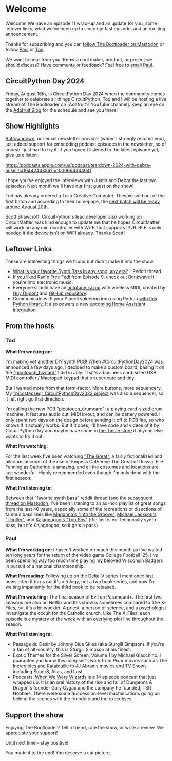 # Welcome

Welcome! We have an episode 11 wrap-up and an update for you, some leftover links, what we've been up to since our last episode, and an exciting announcement.

Thanks for subscribing and you can [follow The Bootloader on Mastodon](https://www.circuitpythonshow.com/@thebootloader/follow) or follow [Paul](https://hachyderm.io/@prcutler) or [Tod](https://mastodon.social/@todbot).

We want to hear from you!  Know a cool maker, product, or project we should discuss?  Have comments or feedback?  Feel free to [email Paul](mailto:paul@paulcutler.org).

## CircuitPython Day 2024
Friday, August 16th, is CircuitPython Day 2024 when the community comes together to celebrate all things CircuitPython.  Tod and I will be hosting a live stream of The Bootloader on [Adafruit's YouTube channel].  Keep an eye on the [Adafruit Blog](https://blog.adafruit.com) for the schedule and see you there!

## Show Highlights

[Buttowndown](https://buttodown.email), our email newsletter provider (whom I strongly recommend), just added support for embedding podcast episodes in the newsletter, so of course I just had to try it.  If you haven't listened to the latest episode yet, give us a listen:

https://podcasts.apple.com/us/podcast/teardown-2024-with-debra-ansell/id1644244356?i=1000664344641

I hope you've enjoyed the interviews with Justin and Debra the last two episodes.  Next month we'll have our first guest on the show!

Tod has already ordered a Tulip Creative Computer.  They've sold out of the first batch and according to their homepage, the [next batch will be ready around August 20th](https://tulip.computer/).

Scott Shawcroft, CircuitPython's lead developer also working on CircuitMatter, was kind enough to update me that he hopes CircuitMatter will work on any microcontroller with Wi-Fi that supports IPv6. BLE is only needed if the device isn't on WiFI already.  Thanks Scott!

## Leftover Links

These are interesting things we found but didn't make it into the show.

* [What is your favorite Synth Bass in any song, any era?](https://www.reddit.com/r/synthesizers/comments/wjf71k/what_is_your_favorite_synth_bass_in_any_song_any/) - Reddit thread
* If you liked [Radio Free Fedi](https://radiofreefedi.net) from Episode 9, check out [Bonkwave](https://bonkwave.org/) if you're into electronic music.
* Everyone should have an [autotune kazoo](https://www.youtube.com/watch?v=FDlRD5LRMc8) with wireless MIDI, created by [Guy Dupont](https://mastodon.social/@gvy_dvpont) and [GitHub repository](https://github.com/dupontgu/AutotuneKazoo).
* Communicate with your Pinecil soldering iron using Python [with this Python library](https://github.com/tr4nt0r/pynecil/).  It also powers a new [upcoming Home Assistant integration](https://chaos.social/@tr4nt0r/112887811871454266).

## From the hosts

### Tod

**What I'm working on:**

I'm making yet another DIY synth PCB! When [#CircuitPythonDay2024](https://blog.adafruit.com/2024/07/29/circuitpython-day-is-august-16-2024/) was announced a few days ago, I decided to make a custom board, basing it on the ["picotouch_bizcard"](https://github.com/todbot/picotouch_bizcard) I did in July. That's a business card-sized USB MIDI controller / Macropad keypad that's super cute and tiny.

But I wanted more from that form-factor. More buttons, more sequencery. My ["picostepseq" CircuitPythonDay2022 project](https://github.com/todbot/picostepseq) was also a sequencer, so it felt right go that direction.

I'm calling the new PCB ["picotouch_drumcard"](https://mastodon.social/@todbot/112893465761147298): a playing card-sized drum machine. It features audio out, MIDI in/out, and can be battery powered. I only spent two days on the design before sending it off to PCB fab, so who knows if it actually works. But if it does, I'll have code and videos of it by CircuitPython Day and maybe have some in [the Tindie store](https://www.tindie.com/stores/todbot/) if anyone else wants to try it out.

**What I'm watching:**

For the last week I've been watching ["The Great"](https://www.imdb.com/title/tt2235759/), a fairly fictionalized and hilarious account of the rise of Empess Catherine The Great of Russia. Elle Fanning as Catherine is amazing, and all the costumes and locations are just wonderful. Highly recommended even though I'm only done with the first season.

**What I'm listening to:**

Between that "favorite synth bass" reddit thread (and the [subsequent thread on Mastodon](https://mastodon.social/@todbot/112843181259100245), I've been listening to an ad-hoc playlist of great songs from the last 40 years, especially some of the recreations or disections of famous bass lines like [Madonna's "Into the Groove"](https://www.youtube.com/watch?v=7Xe1zQ3Cv3w), [Michael Jackson's "Thriller"](https://www.youtube.com/watch?v=zKzcR0sUvV0), and [Kajagoogoo's "Too Shy"](https://www.youtube.com/watch?v=XuXax5-pWzI) (the last is not technically synth bass, but it's Kajagoogoo, so it gets a pass)

### Paul

**What I'm working on:** I haven't worked on much this month as I've waited ten long years for the return of the video game College Football '25.  I've been spending way too much time playing my beloved Wisconsin Badgers in pursuit of a national championship.

**What I'm reading:** Following up on the Delta-V series I mentioned last newsletter: it turns out it's a trilogy, not a two book series, and now I'm waiting impatiently for the third book to be released.

**What I'm watching:** The final season of Evil on Paramount+.  The first two seasons are also on Netflix and this show is sometimes compared to The X-Files, but it's a bit wackier.  A priest, a person of science, and a psychologist investigate the occult for the Catholic church.  Like The X-Files, each episode is a mystery of the week with an overlying plot line throughout the season.

**What I'm listening to:**
* Passage du Desir by Johnny Blue Skies (aka Sturgill Simpson).  If you're a fan of alt-country, this is Sturgill Simpson at his finest.
* Exotic Themes for the Silver Screen, Volume 1 by Michael Giacchino.  I guarantee you know this compser's work from Pixar movies such as The Incredibles and Ratatouille to JJ Abrams movies and TV Shows including Super8, Alias, and Lost.
* Podcasts: [When We Were Wizards](https://podcasters.spotify.com/pod/show/traction-media) is a 14 episode podcast that just wrapped up.  It is an oral history of the rise and fall of Dungeons & Dragon's founder Gary Gygax and the company he founded, TSR Hobbies.  There were some Succession-level machincations going on behind the scenes with the founders and the executives.


## Support the show
Enjoying The Bootloader?  Tell a friend, rate the show, or write a review.  We appreciate your support!

Until next time - stay positive!

You made it to the end!  You deserve a cat picture.
